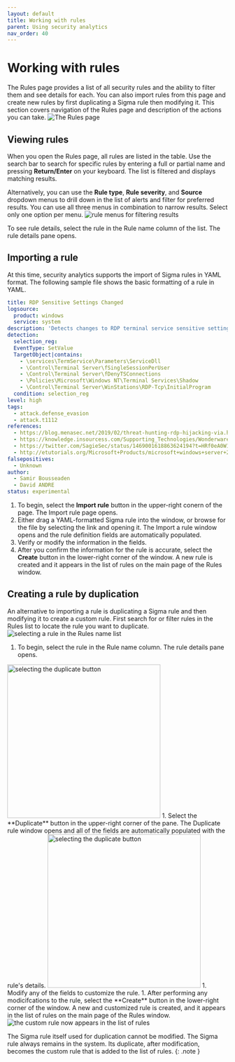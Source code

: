 ```yaml
---
layout: default
title: Working with rules
parent: Using security analytics
nav_order: 40
---
```


# Working with rules

The Rules page provides a list of all security rules and the ability to filter them and see details for each. You can also import rules from this page and create new rules by first duplicating a Sigma rule then modifying it. This section covers navigation of the Rules page and description of the actions you can take.
<img src="{{site.url}}{{site.baseurl}}/images/Security/Rules.png" alt="The Rules page">

## Viewing rules

When you open the Rules page, all rules are listed in the table. Use the search bar to search for specific rules by entering a full or partial name and pressing **Return/Enter** on your keyboard. The list is filtered and displays matching results.

Alternatively, you can use the **Rule type**, **Rule severity**, and **Source** dropdown menus to drill down in the list of alerts and filter for preferred results. You can use all three menus in combination to narrow results. Select only one option per menu.
<img src="{{site.url}}{{site.baseurl}}/images/Security/rule-menu.png" alt="rule menus for filtering results">

To see rule details, select the rule in the Rule name column of the list. The rule details pane opens.

## Importing a rule

At this time, security analytics supports the import of Sigma rules in YAML format. The following sample file shows the basic formatting of a rule in YAML.

```yml
title: RDP Sensitive Settings Changed
logsource:
  product: windows
  service: system
description: 'Detects changes to RDP terminal service sensitive settings'
detection:
  selection_reg:
  EventType: SetValue
  TargetObject|contains:
    - \services\TermService\Parameters\ServiceDll
    - \Control\Terminal Server\fSingleSessionPerUser
    - \Control\Terminal Server\fDenyTSConnections
    - \Policies\Microsoft\Windows NT\Terminal Services\Shadow
    - \Control\Terminal Server\WinStations\RDP-Tcp\InitialProgram
  condition: selection_reg
level: high
tags:
  - attack.defense_evasion
  - attack.t1112
references:
  - https://blog.menasec.net/2019/02/threat-hunting-rdp-hijacking-via.html
  - https://knowledge.insourcess.com/Supporting_Technologies/Wonderware/Tech_Notes/TN_WW213_How_to_shadow_an_established_RDP_Session_on_Windows_10_Pro
  - https://twitter.com/SagieSec/status/1469001618863624194?t=HRf0eA0W1YYzkTSHb-Ky1A&s=03
  - http://etutorials.org/Microsoft+Products/microsoft+windows+server+2003+terminal+services/Chapter+6+Registry/Registry+Keys+for+Terminal+Services/
falsepositives:
  - Unknown
author:
  - Samir Bousseaden 
  - David ANDRE
status: experimental
```

1. To begin, select the **Import rule** button in the upper-right conern of the page. The Import rule page opens.
1. Either drag a YAML-formatted Sigma rule into the window, or browse for the file by selecting the link and opening it. The Import a rule window opens and the rule definition fields are automatically populated.
1. Verify or modify the information in the fields.
1. After you confirm the information for the rule is accurate, select the **Create** button in the lower-right corner of the window. A new rule is created and it appears in the list of rules on the main page of the Rules window.

## Creating a rule by duplication

An alternative to importing a rule is duplicating a Sigma rule and then modifying it to create a custom rule. First search for or filter rules in the Rules list to locate the rule you want to duplicate.
<img src="{{site.url}}{{site.baseurl}}/images/Security/rules-dup1.png" alt="selecting a rule in the Rules name list">

1. To begin, select the rule in the Rule name column. The rule details pane opens.
<img src="{{site.url}}{{site.baseurl}}/images/Security/rule-dup2.png" alt="selecting the duplicate button" width="350">
1. Select the **Duplicate** button in the upper-right corner of the pane. The Duplicate rule window opens and all of the fields are automatically populated with the rule's details.
<img src="{{site.url}}{{site.baseurl}}/images/Security/rule-dup3.png" alt="selecting the duplicate button" width="350">
1. Modify any of the fields to customize the rule.
1. After performing any modicifcations to the rule, select the **Create** button in the lower-right corner of the window. A  new and customized rule is created, and it appears in the list of rules on the main page of the Rules window.
<img src="{{site.url}}{{site.baseurl}}/images/Security/custom-rule.png" alt="the custom rule now appears in the list of rules">

The Sigma rule itself used for duplication cannot be modified. The Sigma rule always remains in the system. Its duplicate, after modification, becomes the custom rule that is added to the list of rules.
{: .note }

